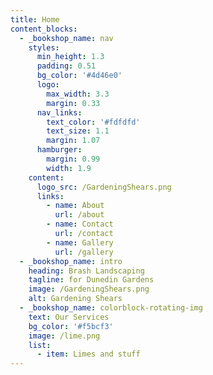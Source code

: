 ```yaml
---
title: Home
content_blocks:
  - _bookshop_name: nav
    styles:
      min_height: 1.3
      padding: 0.51
      bg_color: '#4d46e0'
      logo:
        max_width: 3.3
        margin: 0.33
      nav_links:
        text_color: '#fdfdfd'
        text_size: 1.1
        margin: 1.07
      hamburger:
        margin: 0.99
        width: 1.9
    content:
      logo_src: /GardeningShears.png
      links:
        - name: About
          url: /about
        - name: Contact
          url: /contact
        - name: Gallery
          url: /gallery
  - _bookshop_name: intro
    heading: Brash Landscaping
    tagline: for Dunedin Gardens
    image: /GardeningShears.png
    alt: Gardening Shears
  - _bookshop_name: colorblock-rotating-img
    text: Our Services
    bg_color: '#f5bcf3'
    image: /lime.png
    list:
      - item: Limes and stuff
---
```

